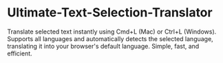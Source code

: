 # Ultimate-Text-Selection-Translator
Translate selected text instantly using Cmd+L (Mac) or Ctrl+L (Windows). Supports all languages and automatically detects the selected language, translating it into your browser's default language. Simple, fast, and efficient.
